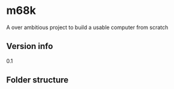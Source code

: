 # m68k
A over ambitious project to build a usable computer from scratch

## Version info
0.1

## Folder structure

